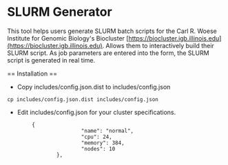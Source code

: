 SLURM Generator
===============

This tool helps users generate SLURM batch scripts for the Carl R. Woese Institute for Genomic Biology's Biocluster [https://biocluster.igb.illinois.edu](https://biocluster.igb.illinois.edu).  Allows them to interactively build their SLURM script. As job parameters are entered into the form, the SLURM script is generated in real time.

== Installation ==
* Copy includes/config.json.dist to includes/config.json
```
cp includes/config.json.dist includes/config.json
```
* Edit includes/config.json for your cluster specifications.  
```
		{
                        "name": "normal",
                        "cpu": 24,
                        "memory": 384,
                        "nodes": 10
                },
```
